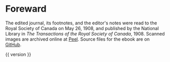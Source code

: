 # Foreward

The edited journal,
its footnotes,
and the editor's notes
were read to the Royal Society of Canada
on May 26, 1908,
and published by the National Library in
_The Transactions of the Royal Society of Canada_, 1908.
Scanned images are archived online at
[Peel](http://peel.library.ualberta.ca/bibliography/43.html).
Source files for the ebook are on
[GitHub](https://github.com/tessercat/matthew-cocking).

<div class="version">{{ version }}</div>
